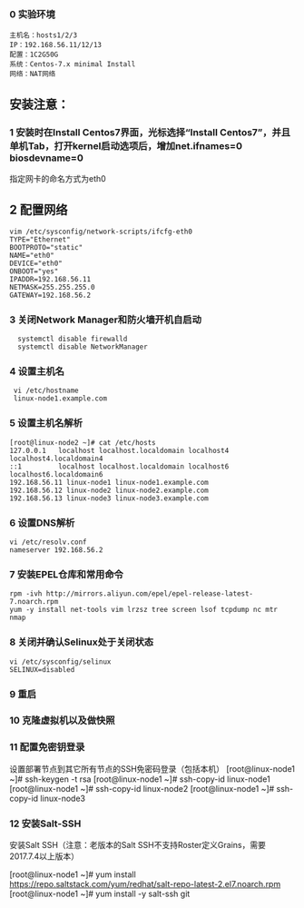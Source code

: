 ### 0 实验环境
```
主机名：hosts1/2/3
IP：192.168.56.11/12/13
配置：1C2G50G
系统：Centos-7.x minimal Install
网络：NAT网络
```
## 安装注意：
### 1 安装时在Install Centos7界面，光标选择“Install Centos7”，并且单机Tab，打开kernel启动选项后，增加net.ifnames=0 biosdevname=0
  指定网卡的命名方式为eth0
## 2 配置网络
```
vim /etc/sysconfig/network-scripts/ifcfg-eth0 
TYPE="Ethernet"
BOOTPROTO="static"
NAME="eth0"
DEVICE="eth0"
ONBOOT="yes"
IPADDR=192.168.56.11
NETMASK=255.255.255.0
GATEWAY=192.168.56.2
```
### 3 关闭Network Manager和防火墙开机自启动
```
  systemctl disable firewalld
  systemctl disable NetworkManager
```
### 4 设置主机名
```
 vi /etc/hostname
 linux-node1.example.com
```
### 5 设置主机名解析
```
[root@linux-node2 ~]# cat /etc/hosts
127.0.0.1   localhost localhost.localdomain localhost4 localhost4.localdomain4
::1         localhost localhost.localdomain localhost6 localhost6.localdomain6
192.168.56.11 linux-node1 linux-node1.example.com
192.168.56.12 linux-node2 linux-node2.example.com
192.168.56.13 linux-node3 linux-node3.example.com
```
### 6 设置DNS解析
```
vi /etc/resolv.conf
nameserver 192.168.56.2
```
### 7 安装EPEL仓库和常用命令
```
rpm -ivh http://mirrors.aliyun.com/epel/epel-release-latest-7.noarch.rpm
yum -y install net-tools vim lrzsz tree screen lsof tcpdump nc mtr nmap
```
### 8 关闭并确认Selinux处于关闭状态
```
vi /etc/sysconfig/selinux
SELINUX=disabled
```
### 9 重启
### 10 克隆虚拟机以及做快照
### 11 配置免密钥登录
设置部署节点到其它所有节点的SSH免密码登录（包括本机）
[root@linux-node1 ~]# ssh-keygen -t rsa
[root@linux-node1 ~]# ssh-copy-id linux-node1
[root@linux-node1 ~]# ssh-copy-id linux-node2
[root@linux-node1 ~]# ssh-copy-id linux-node3
### 12 安装Salt-SSH
安装Salt SSH（注意：老版本的Salt SSH不支持Roster定义Grains，需要2017.7.4以上版本）

[root@linux-node1 ~]# yum install https://repo.saltstack.com/yum/redhat/salt-repo-latest-2.el7.noarch.rpm 
[root@linux-node1 ~]# yum install -y salt-ssh git
